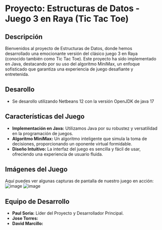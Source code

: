 # Proyecto: Estructuras de Datos - Juego 3 en Raya (Tic Tac Toe)

## Descripción
Bienvenidos al proyecto de Estructuras de Datos, donde hemos desarrollado una emocionante versión del clásico juego 3 en Raya (conocido también como Tic Tac Toe). Este proyecto ha sido implementado en Java, destacando por su uso del algoritmo MiniMax, un enfoque sofisticado que garantiza una experiencia de juego desafiante y entretenida.

## Desarollo
- Se desarollo utilizando Netbeans 12 con la versión OpenJDK de java 17

## Características del Juego
- **Implementación en Java:** Utilizamos Java por su robustez y versatilidad en la programación de juegos.
- **Algoritmo MiniMax:** Un algoritmo inteligente que simula la toma de decisiones, proporcionando un oponente virtual formidable.
- **Diseño Intuitivo:** La interfaz del juego es sencilla y fácil de usar, ofreciendo una experiencia de usuario fluida.

## Imágenes del Juego
Aquí puedes ver algunas capturas de pantalla de nuestro juego en acción:
![image](https://github.com/dpaulsoria/tictactoe/assets/72895299/353a8e69-9301-46e2-976d-b938e9cf91dd)
![image](https://github.com/dpaulsoria/tictactoe/assets/72895299/4f6c86b0-9e7e-4d30-a907-b24d11122ed9)

## Equipo de Desarrollo
- **Paul Soria:** Líder del Proyecto y Desarrollador Principal.
- **Jose Torres:** 
- **David Marcillo:** 
